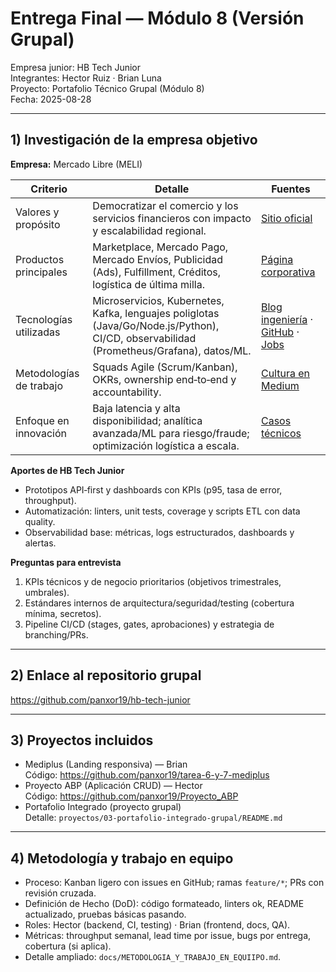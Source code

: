 # Entrega Final — Módulo 8 (Versión Grupal)

Empresa junior: HB Tech Junior  
Integrantes: Hector Ruiz · Brian Luna  
Proyecto: Portafolio Técnico Grupal (Módulo 8)  
Fecha: 2025-08-28

---

## 1) Investigación de la empresa objetivo
**Empresa:** Mercado Libre (MELI)

| Criterio | Detalle | Fuentes |
|---|---|---|
| Valores y propósito | Democratizar el comercio y los servicios financieros con impacto y escalabilidad regional. | [Sitio oficial](https://www.mercadolibre.com) |
| Productos principales | Marketplace, Mercado Pago, Mercado Envíos, Publicidad (Ads), Fulfillment, Créditos, logística de última milla. | [Página corporativa](https://www.mercadolibre.com) |
| Tecnologías utilizadas | Microservicios, Kubernetes, Kafka, lenguajes poliglotas (Java/Go/Node.js/Python), CI/CD, observabilidad (Prometheus/Grafana), datos/ML. | [Blog ingeniería](https://medium.com/mercadolibre-tech) · [GitHub](https://github.com/mercadolibre) · [Jobs](https://jobs.mercadolibre.com) |
| Metodologías de trabajo | Squads Agile (Scrum/Kanban), OKRs, ownership end‑to‑end y accountability. | [Cultura en Medium](https://medium.com/mercadolibre-tech) |
| Enfoque en innovación | Baja latencia y alta disponibilidad; analítica avanzada/ML para riesgo/fraude; optimización logística a escala. | [Casos técnicos](https://medium.com/mercadolibre-tech) |

**Aportes de HB Tech Junior**
- Prototipos API‑first y dashboards con KPIs (p95, tasa de error, throughput).
- Automatización: linters, unit tests, coverage y scripts ETL con data quality.
- Observabilidad base: métricas, logs estructurados, dashboards y alertas.

**Preguntas para entrevista**
1. KPIs técnicos y de negocio prioritarios (objetivos trimestrales, umbrales).  
2. Estándares internos de arquitectura/seguridad/testing (cobertura mínima, secretos).  
3. Pipeline CI/CD (stages, gates, aprobaciones) y estrategia de branching/PRs.

---

## 2) Enlace al repositorio grupal
https://github.com/panxor19/hb-tech-junior

---

## 3) Proyectos incluidos
- Mediplus (Landing responsiva) — Brian  
  Código: https://github.com/panxor19/tarea-6-y-7-mediplus
- Proyecto ABP (Aplicación CRUD) — Hector  
  Código: https://github.com/panxor19/Proyecto_ABP
- Portafolio Integrado (proyecto grupal)  
  Detalle: `proyectos/03-portafolio-integrado-grupal/README.md`

---

## 4) Metodología y trabajo en equipo
- Proceso: Kanban ligero con issues en GitHub; ramas `feature/*`; PRs con revisión cruzada.  
- Definición de Hecho (DoD): código formateado, linters ok, README actualizado, pruebas básicas pasando.  
- Roles: Hector (backend, CI, testing) · Brian (frontend, docs, QA).  
- Métricas: throughput semanal, lead time por issue, bugs por entrega, cobertura (si aplica).  
- Detalle ampliado: `docs/METODOLOGIA_Y_TRABAJO_EN_EQUIIPO.md`.
